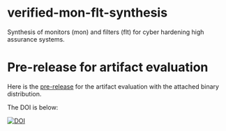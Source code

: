 # verified-mon-flt-synthesis
Synthesis of monitors (mon) and filters (flt) for cyber hardening high assurance systems.

# Pre-release for artifact evaluation

Here is the [pre-release](https://github.com/ericmercer/verified-mon-flt-synthesis/releases/tag/v0.1-alpha) for the artifact evaluation with the attached binary distribution.

The DOI is below:

[![DOI](https://zenodo.org/badge/349156584.svg)](https://zenodo.org/badge/latestdoi/349156584)




